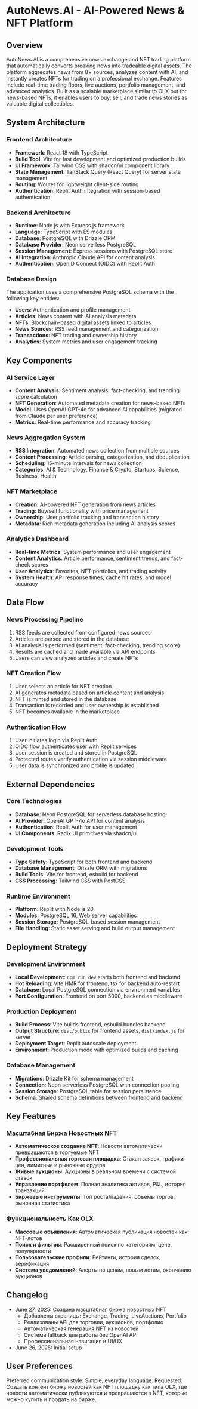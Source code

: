 # AutoNews.AI - AI-Powered News & NFT Platform

## Overview

AutoNews.AI is a comprehensive news exchange and NFT trading platform that automatically converts breaking news into tradeable digital assets. The platform aggregates news from 8+ sources, analyzes content with AI, and instantly creates NFTs for trading on a professional exchange. Features include real-time trading floors, live auctions, portfolio management, and advanced analytics. Built as a scalable marketplace similar to OLX but for news-based NFTs, it enables users to buy, sell, and trade news stories as valuable digital collectibles.

## System Architecture

### Frontend Architecture
- **Framework**: React 18 with TypeScript
- **Build Tool**: Vite for fast development and optimized production builds
- **UI Framework**: Tailwind CSS with shadcn/ui component library
- **State Management**: TanStack Query (React Query) for server state management
- **Routing**: Wouter for lightweight client-side routing
- **Authentication**: Replit Auth integration with session-based authentication

### Backend Architecture
- **Runtime**: Node.js with Express.js framework
- **Language**: TypeScript with ES modules
- **Database**: PostgreSQL with Drizzle ORM
- **Database Provider**: Neon serverless PostgreSQL
- **Session Management**: Express sessions with PostgreSQL store
- **AI Integration**: Anthropic Claude API for content analysis
- **Authentication**: OpenID Connect (OIDC) with Replit Auth

### Database Design
The application uses a comprehensive PostgreSQL schema with the following key entities:
- **Users**: Authentication and profile management
- **Articles**: News content with AI analysis metadata
- **NFTs**: Blockchain-based digital assets linked to articles
- **News Sources**: RSS feed management and categorization
- **Transactions**: NFT trading and ownership history
- **Analytics**: System metrics and user engagement tracking

## Key Components

### AI Service Layer
- **Content Analysis**: Sentiment analysis, fact-checking, and trending score calculation
- **NFT Generation**: Automated metadata creation for news-based NFTs
- **Model**: Uses OpenAI GPT-4o for advanced AI capabilities (migrated from Claude per user preference)
- **Metrics**: Real-time performance and accuracy tracking

### News Aggregation System
- **RSS Integration**: Automated news collection from multiple sources
- **Content Processing**: Article parsing, categorization, and deduplication
- **Scheduling**: 15-minute intervals for news collection
- **Categories**: AI & Technology, Finance & Crypto, Startups, Science, Business, Health

### NFT Marketplace
- **Creation**: AI-powered NFT generation from news articles
- **Trading**: Buy/sell functionality with price management
- **Ownership**: User portfolio tracking and transaction history
- **Metadata**: Rich metadata generation including AI analysis scores

### Analytics Dashboard
- **Real-time Metrics**: System performance and user engagement
- **Content Analytics**: Article performance, sentiment trends, and fact-check scores
- **User Analytics**: Favorites, NFT portfolios, and trading activity
- **System Health**: API response times, cache hit rates, and model accuracy

## Data Flow

### News Processing Pipeline
1. RSS feeds are collected from configured news sources
2. Articles are parsed and stored in the database
3. AI analysis is performed (sentiment, fact-checking, trending score)
4. Results are cached and made available via API endpoints
5. Users can view analyzed articles and create NFTs

### NFT Creation Flow
1. User selects an article for NFT creation
2. AI generates metadata based on article content and analysis
3. NFT is minted and stored in the database
4. Transaction is recorded and user ownership is established
5. NFT becomes available in the marketplace

### Authentication Flow
1. User initiates login via Replit Auth
2. OIDC flow authenticates user with Replit services
3. User session is created and stored in PostgreSQL
4. Protected routes verify authentication via session middleware
5. User data is synchronized and profile is updated

## External Dependencies

### Core Technologies
- **Database**: Neon PostgreSQL for serverless database hosting
- **AI Provider**: OpenAI GPT-4o API for content analysis
- **Authentication**: Replit Auth for user management
- **UI Components**: Radix UI primitives via shadcn/ui

### Development Tools
- **Type Safety**: TypeScript for both frontend and backend
- **Database Management**: Drizzle ORM with migrations
- **Build Tools**: Vite for frontend, esbuild for backend
- **CSS Processing**: Tailwind CSS with PostCSS

### Runtime Environment
- **Platform**: Replit with Node.js 20
- **Modules**: PostgreSQL 16, Web server capabilities
- **Session Storage**: PostgreSQL-based session management
- **File Handling**: Static asset serving and build output management

## Deployment Strategy

### Development Environment
- **Local Development**: `npm run dev` starts both frontend and backend
- **Hot Reloading**: Vite HMR for frontend, tsx for backend auto-restart
- **Database**: Local PostgreSQL connection via environment variables
- **Port Configuration**: Frontend on port 5000, backend as middleware

### Production Deployment
- **Build Process**: Vite builds frontend, esbuild bundles backend
- **Output Structure**: `dist/public` for frontend assets, `dist/index.js` for server
- **Deployment Target**: Replit autoscale deployment
- **Environment**: Production mode with optimized builds and caching

### Database Management
- **Migrations**: Drizzle Kit for schema management
- **Connection**: Neon serverless PostgreSQL with connection pooling
- **Session Storage**: PostgreSQL table for session persistence
- **Schema**: Shared schema definitions between frontend and backend

## Key Features

### Масштабная Биржа Новостных NFT
- **Автоматическое создание NFT**: Новости автоматически превращаются в торгуемые NFT
- **Профессиональная торговая площадка**: Стакан заявок, графики цен, лимитные и рыночные ордера
- **Живые аукционы**: Аукционы в реальном времени с системой ставок
- **Управление портфелем**: Полная аналитика активов, P&L, история транзакций
- **Биржевые инструменты**: Топ роста/падения, объемы торгов, рыночная статистика

### Функциональность Как OLX
- **Массовые объявления**: Автоматическая публикация новостей как NFT-лотов
- **Поиск и фильтры**: Расширенный поиск по категориям, цене, популярности
- **Пользовательские профили**: Рейтинги, история сделок, верификация
- **Система уведомлений**: Алерты по ценам, новым лотам, окончанию аукционов

## Changelog

- June 27, 2025: Создана масштабная биржа новостных NFT
  - Добавлены страницы: Exchange, Trading, LiveAuctions, Portfolio
  - Реализованы API для торговли, аукционов, портфолио
  - Автоматическая генерация NFT из новостей
  - Система fallback для работы без OpenAI API
  - Профессиональная навигация и UI/UX
- June 26, 2025: Initial setup

## User Preferences

Preferred communication style: Simple, everyday language.
Requested: Создать контент биржу новостей как NFT площадку как типа OLX, где новости автоматически публикуются и превращаются в NFT, которые можно купить и продать на бирже.